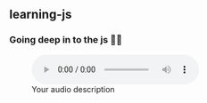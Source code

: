 ## learning-js

### Going deep in to the js 🌊🦈

<figure>
  <audio controls>
    <source src="your-audio-file.mp3" type="audio/mpeg">
    Your browser does not support the audio element.
  </audio>
  <figcaption>Your audio description</figcaption>
</figure>


